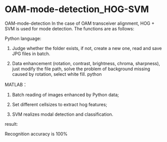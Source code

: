 # OAM-mode-detection_HOG-SVM
OAM-mode-detection
In the case of OAM transceiver alignment, HOG + SVM is used for mode detection. The functions are as follows:

Python language:

1. Judge whether the folder exists, if not, create a new one, read and save JPG files in batch.

2. Data enhancement (rotation, contrast, brightness, chroma, sharpness), just modify the file path, solve the problem of background missing caused by rotation, select white fill. python

MATLAB：

1. Batch reading of images enhanced by Python data;

2. Set different cellsizes to extract hog features;

3. SVM realizes modal detection and classification.

result:

Recognition accuracy is 100%
